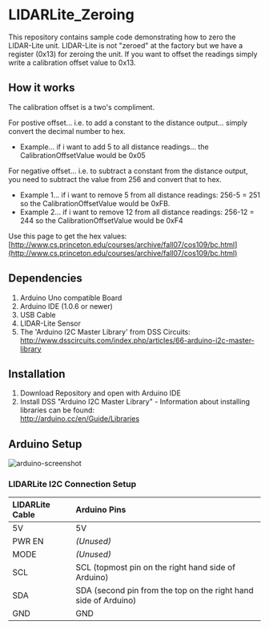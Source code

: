LIDARLite_Zeroing
========================================

This repository contains sample code demonstrating how to zero the LIDAR-Lite unit. LIDAR-Lite is not "zeroed" at the factory but we have a register (0x13) for zeroing the unit. If you want to offset the readings simply write a calibration offset value to 0x13. 

## How it works

The calibration offset is a two's compliment. 

For postive offset... i.e. to add a constant to the distance output... simply convert the decimal number to hex. 

- Example... if i want to add 5 to all distance readings... the CalibrationOffsetValue would be 0x05

For negative offset... i.e. to subtract a constant from the distance output, you need to subtract the value from 256 and convert that to hex. 

- Example 1... if i want to remove 5 from all distance readings: 256-5 = 251 so the CalibrationOffsetValue would be 0xFB. 
- Example 2... if i want to remove 12 from all distance readings: 256-12 = 244 so the CalibrationOffsetValue would be 0xF4

Use this page to get the hex values: 
[http://www.cs.princeton.edu/courses/archive/fall07/cos109/bc.html](http://www.cs.princeton.edu/courses/archive/fall07/cos109/bc.html)

## Dependencies
1. Arduino Uno compatible Board
2. Arduino IDE (1.0.6 or newer)
3. USB Cable
4. LIDAR-Lite Sensor
5. The 'Arduino I2C Master Library' from DSS Circuits: http://www.dsscircuits.com/index.php/articles/66-arduino-i2c-master-library

## Installation
1. Download Repository and open with Arduino IDE
2. Install DSS "Arduino I2C Master Library" - Information about installing libraries can be found:  
http://arduino.cc/en/Guide/Libraries

## Arduino Setup

![arduino-screenshot](http://pulsedlight3d.net/assets.pl3d/arduino-setup.png)

### LIDARLite I2C Connection Setup
LIDARLite Cable | Arduino Pins
:---|:---
5V | 5V
PWR EN | _(Unused)_
MODE | _(Unused)_
SCL | SCL (topmost pin on the right hand side of Arduino)
SDA | SDA (second pin from the top on the right hand side of Arduino)
GND | GND

